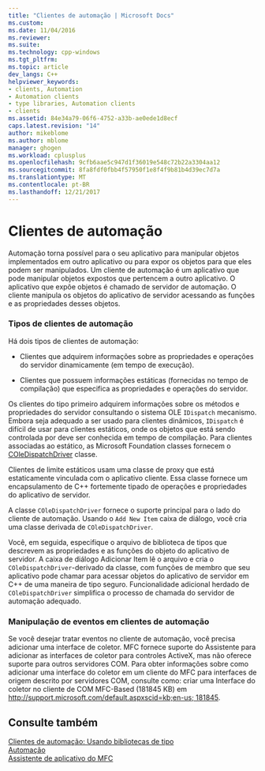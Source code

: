 ```yaml
---
title: "Clientes de automação | Microsoft Docs"
ms.custom: 
ms.date: 11/04/2016
ms.reviewer: 
ms.suite: 
ms.technology: cpp-windows
ms.tgt_pltfrm: 
ms.topic: article
dev_langs: C++
helpviewer_keywords:
- clients, Automation
- Automation clients
- type libraries, Automation clients
- clients
ms.assetid: 84e34a79-06f6-4752-a33b-ae0ede1d8ecf
caps.latest.revision: "14"
author: mikeblome
ms.author: mblome
manager: ghogen
ms.workload: cplusplus
ms.openlocfilehash: 9cfb6aae5c947d1f36019e548c72b22a3304aa12
ms.sourcegitcommit: 8fa8fdf0fbb4f57950f1e8f4f9b81b4d39ec7d7a
ms.translationtype: MT
ms.contentlocale: pt-BR
ms.lasthandoff: 12/21/2017
---
```

# <a name="automation-clients"></a>Clientes de automação
Automação torna possível para o seu aplicativo para manipular objetos implementados em outro aplicativo ou para expor os objetos para que eles podem ser manipulados. Um cliente de automação é um aplicativo que pode manipular objetos expostos que pertencem a outro aplicativo. O aplicativo que expõe objetos é chamado de servidor de automação. O cliente manipula os objetos do aplicativo de servidor acessando as funções e as propriedades desses objetos.  
  
### <a name="types-of-automation-clients"></a>Tipos de clientes de automação  
 Há dois tipos de clientes de automação:  
  
-   Clientes que adquirem informações sobre as propriedades e operações do servidor dinamicamente (em tempo de execução).  
  
-   Clientes que possuem informações estáticas (fornecidas no tempo de compilação) que especifica as propriedades e operações do servidor.  
  
 Os clientes do tipo primeiro adquirem informações sobre os métodos e propriedades do servidor consultando o sistema OLE `IDispatch` mecanismo. Embora seja adequado a ser usado para clientes dinâmicos, `IDispatch` é difícil de usar para clientes estáticos, onde os objetos que está sendo controlada por deve ser conhecida em tempo de compilação. Para clientes associadas ao estático, as Microsoft Foundation classes fornecem o [COleDispatchDriver](../mfc/reference/coledispatchdriver-class.md) classe.  
  
 Clientes de limite estáticos usam uma classe de proxy que está estaticamente vinculada com o aplicativo cliente. Essa classe fornece um encapsulamento de C++ fortemente tipado de operações e propriedades do aplicativo de servidor.  
  
 A classe `COleDispatchDriver` fornece o suporte principal para o lado do cliente de automação. Usando o `Add New Item` caixa de diálogo, você cria uma classe derivada de `COleDispatchDriver`.  
  
 Você, em seguida, especifique o arquivo de biblioteca de tipos que descrevem as propriedades e as funções do objeto do aplicativo de servidor. A caixa de diálogo Adicionar Item lê o arquivo e cria o `COleDispatchDriver`-derivado da classe, com funções de membro que seu aplicativo pode chamar para acessar objetos do aplicativo de servidor em C++ de uma maneira de tipo seguro. Funcionalidade adicional herdado de `COleDispatchDriver` simplifica o processo de chamada do servidor de automação adequado.  
  
### <a name="handling-events-in-automation-clients"></a>Manipulação de eventos em clientes de automação  
 Se você desejar tratar eventos no cliente de automação, você precisa adicionar uma interface de coletor. MFC fornece suporte do Assistente para adicionar as interfaces de coletor para controles ActiveX, mas não oferece suporte para outros servidores COM. Para obter informações sobre como adicionar uma interface do coletor em um cliente do MFC para interfaces de origem descrito por servidores COM, consulte como: criar uma Interface do coletor no cliente de COM MFC-Based (181845 KB) em [http://support.microsoft.com/default.aspxscid=kb;en-us; 181845](http://support.microsoft.com/default.aspxscid=kb;en-us;181845).  
  
## <a name="see-also"></a>Consulte também  
 [Clientes de automação: Usando bibliotecas de tipo](../mfc/automation-clients-using-type-libraries.md)   
 [Automação](../mfc/automation.md)   
 [Assistente de aplicativo do MFC](../mfc/reference/mfc-application-wizard.md)

